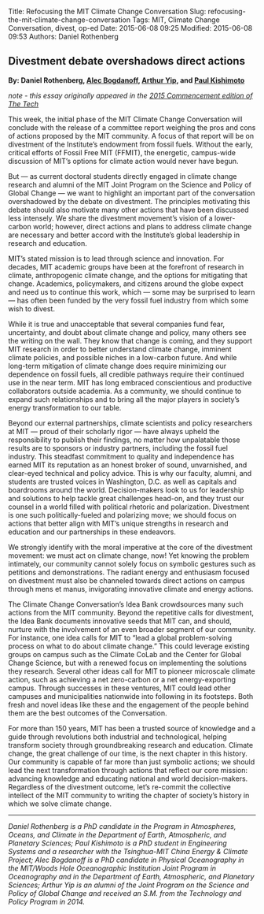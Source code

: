 Title: Refocusing the MIT Climate Change Conversation
Slug: refocusing-the-mit-climate-change-conversation
Tags: MIT, Climate Change Conversation, divest, op-ed
Date: 2015-06-08 09:25
Modified: 2015-06-08 09:53
Authors: Daniel Rothenberg

## Divestment debate overshadows direct actions

**By: Daniel Rothenberg, [Alec Bogdanoff](https://twitter.com/abogdanoff), [Arthur Yip](https://twitter.com/arthurhcyip), and [Paul Kishimoto](https://paul.kishimoto.name/)**

*note - this essay originally appeared in the [2015 Commencement edition of The Tech](http://tech.mit.edu/V135/N16/rothenberg.html)*

This week, the initial phase of the MIT Climate Change Conversation will conclude with the release of a committee report weighing the pros and cons of actions proposed by the MIT community. A focus of that report will be on divestment of the Institute’s endowment from fossil fuels. Without the early, critical efforts of Fossil Free MIT (FFMIT), the energetic, campus-wide discussion of MIT’s options for climate action would never have begun.

But — as current doctoral students directly engaged in climate change research and alumni of the MIT Joint Program on the Science and Policy of Global Change — we want to highlight an important part of the conversation overshadowed by the debate on divestment. The principles motivating this debate should also motivate many other actions that have been discussed less intensely. We share the divestment movement’s vision of a lower-carbon world; however, direct actions and plans to address climate change are necessary and better accord with the Institute’s global leadership in research and education.

MIT’s stated mission is to lead through science and innovation. For decades, MIT academic groups have been at the forefront of research in climate, anthropogenic climate change, and the options for mitigating that change. Academics, policymakers, and citizens around the globe expect and need us to continue this work, which — some may be surprised to learn — has often been funded by the very fossil fuel industry from which some wish to divest.

While it is true and unacceptable that several companies fund fear, uncertainty, and doubt about climate change and policy, many others see the writing on the wall. They know that change is coming, and they support MIT research in order to better understand climate change, imminent climate policies, and possible niches in a low-carbon future. And while long-term mitigation of climate change does require minimizing our dependence on fossil fuels, all credible pathways require their continued use in the near term. MIT has long embraced conscientious and productive collaborators outside academia. As a community, we should continue to expand such relationships and to bring all the major players in society’s energy transformation to our table.

Beyond our external partnerships, climate scientists and policy researchers at MIT — proud of their scholarly rigor — have always upheld the responsibility to publish their findings, no matter how unpalatable those results are to sponsors or industry partners, including the fossil fuel industry. This steadfast commitment to quality and independence has earned MIT its reputation as an honest broker of sound, unvarnished, and clear-eyed technical and policy advice. This is why our faculty, alumni, and students are trusted voices in Washington, D.C. as well as capitals and boardrooms around the world. Decision-makers look to us for leadership and solutions to help tackle great challenges head-on, and they trust our counsel in a world filled with political rhetoric and polarization. Divestment is one such politically-fueled and polarizing move; we should focus on actions that better align with MIT’s unique strengths in research and education and our partnerships in these endeavors.

We strongly identify with the moral imperative at the core of the divestment movement: we must act on climate change, now! Yet knowing the problem intimately, our community cannot solely focus on symbolic gestures such as petitions and demonstrations. The radiant energy and enthusiasm focused on divestment must also be channeled towards direct actions on campus through mens et manus, invigorating innovative climate and energy actions.

The Climate Change Conversation’s Idea Bank crowdsources many such actions from the MIT community. Beyond the repetitive calls for divestment, the Idea Bank documents innovative seeds that MIT can, and should, nurture with the involvement of an even broader segment of our community. For instance, one idea calls for MIT to “lead a global problem-solving process on what to do about climate change.” This could leverage existing groups on campus such as the Climate CoLab and the Center for Global Change Science, but with a renewed focus on implementing the solutions they research. Several other ideas call for MIT to pioneer microscale climate action, such as achieving a net zero-carbon or a net energy-exporting campus. Through successes in these ventures, MIT could lead other campuses and municipalities nationwide into following in its footsteps. Both fresh and novel ideas like these and the engagement of the people behind them are the best outcomes of the Conversation.

For more than 150 years, MIT has been a trusted source of knowledge and a guide through revolutions both industrial and technological, helping transform society through groundbreaking research and education. Climate change, the great challenge of our time, is the next chapter in this history. Our community is capable of far more than just symbolic actions; we should lead the next transformation through actions that reflect our core mission: advancing knowledge and educating national and world decision-makers. Regardless of the divestment outcome, let’s re-commit the collective intellect of the MIT community to writing the chapter of society’s history in which we solve climate change.

----

*Daniel Rothenberg is a PhD candidate in the Program in Atmospheres, Oceans, and Climate in the Department of Earth, Atmospheric, and Planetary Sciences; Paul Kishimoto is a PhD student in Engineering Systems and a researcher with the Tsinghua-MIT China Energy & Climate Project; Alec Bogdanoff is a PhD candidate in Physical Oceanography in the MIT/Woods Hole Oceanographic Institution Joint Program in Oceanography and in the Department of Earth, Atmospheric, and Planetary Sciences; Arthur Yip is an alumni of the Joint Program on the Science and Policy of Global Change and received an S.M. from the Technology and Policy Program in 2014.*
